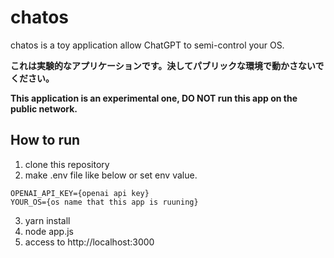 # chatos

chatos is a toy application allow ChatGPT to semi-control your OS.

**これは実験的なアプリケーションです。決してパブリックな環境で動かさないでください。**

**This application is an experimental one, DO NOT run this app on the public network.**

## How to run

1. clone this repository
2. make .env file like below or set env value.
```
OPENAI_API_KEY={openai api key}
YOUR_OS={os name that this app is ruuning}
```
3. yarn install
4. node app.js
5. access to http://localhost:3000
